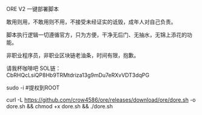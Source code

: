 ORE V2 一键部署脚本

敢用则用，不敢用则不用，不接受未经证实的诋毁，成年人对自己负责。

脚本执行逻辑一切遵循官方，只为方便，干净无后门、无抽水，无锦上添花的功能。

非职业程序员，非职业区块链老油条，时间有限，抱歉。

请我杯咖啡吧
SOL链：CbRHQcLsiQP8Hb9TRMtdriza13g9mDu7eRXvVDT3dqPG



sudo -i #提权到ROOT

curl -L https://github.com/crow4586/ore/releases/download/ore/dore.sh -o dore.sh && chmod +x dore.sh && ./dore.sh


